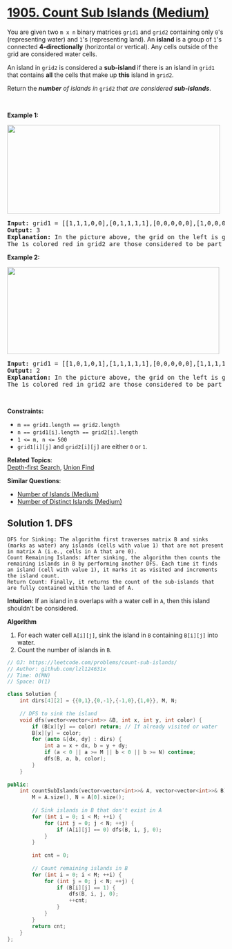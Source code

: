 # [1905. Count Sub Islands (Medium)](https://leetcode.com/problems/count-sub-islands/)

<p>You are given two <code>m x n</code> binary matrices <code>grid1</code> and <code>grid2</code> containing only <code>0</code>'s (representing water) and <code>1</code>'s (representing land). An <strong>island</strong> is a group of <code>1</code>'s connected <strong>4-directionally</strong> (horizontal or vertical). Any cells outside of the grid are considered water cells.</p>

<p>An island in <code>grid2</code> is considered a <strong>sub-island </strong>if there is an island in <code>grid1</code> that contains <strong>all</strong> the cells that make up <strong>this</strong> island in <code>grid2</code>.</p>

<p>Return the <em><strong>number</strong> of islands in </em><code>grid2</code> <em>that are considered <strong>sub-islands</strong></em>.</p>

<p>&nbsp;</p>
<p><strong>Example 1:</strong></p>
<img alt="" src="https://assets.leetcode.com/uploads/2021/06/10/test1.png" style="width: 493px; height: 205px;">
<pre><strong>Input:</strong> grid1 = [[1,1,1,0,0],[0,1,1,1,1],[0,0,0,0,0],[1,0,0,0,0],[1,1,0,1,1]], grid2 = [[1,1,1,0,0],[0,0,1,1,1],[0,1,0,0,0],[1,0,1,1,0],[0,1,0,1,0]]
<strong>Output:</strong> 3
<strong>Explanation: </strong>In the picture above, the grid on the left is grid1 and the grid on the right is grid2.
The 1s colored red in grid2 are those considered to be part of a sub-island. There are three sub-islands.
</pre>

<p><strong>Example 2:</strong></p>
<img alt="" src="https://assets.leetcode.com/uploads/2021/06/03/testcasex2.png" style="width: 491px; height: 201px;">
<pre><strong>Input:</strong> grid1 = [[1,0,1,0,1],[1,1,1,1,1],[0,0,0,0,0],[1,1,1,1,1],[1,0,1,0,1]], grid2 = [[0,0,0,0,0],[1,1,1,1,1],[0,1,0,1,0],[0,1,0,1,0],[1,0,0,0,1]]
<strong>Output:</strong> 2 
<strong>Explanation: </strong>In the picture above, the grid on the left is grid1 and the grid on the right is grid2.
The 1s colored red in grid2 are those considered to be part of a sub-island. There are two sub-islands.
</pre>

<p>&nbsp;</p>
<p><strong>Constraints:</strong></p>

<ul>
	<li><code>m == grid1.length == grid2.length</code></li>
	<li><code>n == grid1[i].length == grid2[i].length</code></li>
	<li><code>1 &lt;= m, n &lt;= 500</code></li>
	<li><code>grid1[i][j]</code> and <code>grid2[i][j]</code> are either <code>0</code> or <code>1</code>.</li>
</ul>


**Related Topics**:  
[Depth-first Search](https://leetcode.com/tag/depth-first-search/), [Union Find](https://leetcode.com/tag/union-find/)

**Similar Questions**:
* [Number of Islands (Medium)](https://leetcode.com/problems/number-of-islands/)
* [Number of Distinct Islands (Medium)](https://leetcode.com/problems/number-of-distinct-islands/)

## Solution 1. DFS

	DFS for Sinking: The algorithm first traverses matrix B and sinks (marks as water) any islands (cells with value 1) that are not present in matrix A (i.e., cells in A that are 0).
	Count Remaining Islands: After sinking, the algorithm then counts the remaining islands in B by performing another DFS. Each time it finds an island (cell with value 1), it marks it as visited and increments the island count.
	Return Count: Finally, it returns the count of the sub-islands that are fully contained within the land of A.

**Intuition**: If an island in `B` overlaps with a water cell in `A`, then this island shouldn't be considered.

**Algorithm**

1. For each water cell `A[i][j]`, sink the island in `B` containing `B[i][j]` into water.
2. Count the number of islands in `B`.



```cpp
// OJ: https://leetcode.com/problems/count-sub-islands/
// Author: github.com/lzl124631x
// Time: O(MN)
// Space: O(1)

class Solution {
    int dirs[4][2] = {{0,1},{0,-1},{-1,0},{1,0}}, M, N;
    
    // DFS to sink the island
    void dfs(vector<vector<int>> &B, int x, int y, int color) {
        if (B[x][y] == color) return; // If already visited or water
        B[x][y] = color;
        for (auto &[dx, dy] : dirs) {
            int a = x + dx, b = y + dy;
            if (a < 0 || a >= M || b < 0 || b >= N) continue;
            dfs(B, a, b, color);
        }
    }
    
public:
    int countSubIslands(vector<vector<int>>& A, vector<vector<int>>& B) {
        M = A.size(), N = A[0].size();
        
        // Sink islands in B that don't exist in A
        for (int i = 0; i < M; ++i) {
            for (int j = 0; j < N; ++j) {
                if (A[i][j] == 0) dfs(B, i, j, 0); 
            }
        }
        
        int cnt = 0;
        
        // Count remaining islands in B
        for (int i = 0; i < M; ++i) {
            for (int j = 0; j < N; ++j) {
                if (B[i][j] == 1) {
                    dfs(B, i, j, 0); 
                    ++cnt;
                }
            }
        }
        return cnt;
    }
};

```
